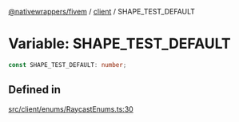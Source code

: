 [@nativewrappers/fivem](../../README.md) / [client](../README.md) / SHAPE\_TEST\_DEFAULT

# Variable: SHAPE\_TEST\_DEFAULT

```ts
const SHAPE_TEST_DEFAULT: number;
```

## Defined in

[src/client/enums/RaycastEnums.ts:30](https://github.com/nativewrappers/fivem/blob/a8f3fbc0f47fb5552a00c18a4d0c12645ae62f70/src/client/enums/RaycastEnums.ts#L30)
